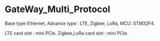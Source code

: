 # GateWay_Multi_Protocol
Base type Ethernet, Advance type : LTE, Zigbee, LoRa, MCU: STM32F4.

LTE card slot : mini PCIe.
Zigbee,LoRa card slot : mini PCIe.


